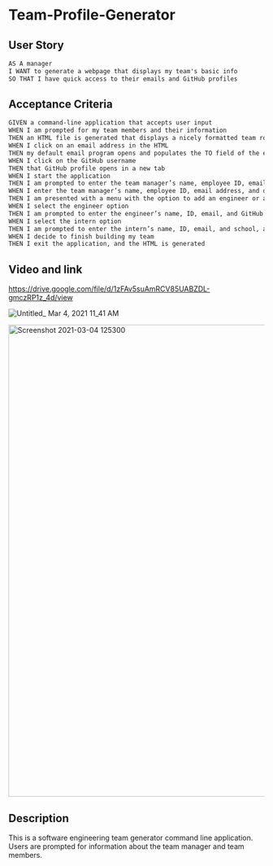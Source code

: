 # Team-Profile-Generator
## User Story

```md
AS A manager
I WANT to generate a webpage that displays my team's basic info
SO THAT I have quick access to their emails and GitHub profiles
```
## Acceptance Criteria

```md
GIVEN a command-line application that accepts user input
WHEN I am prompted for my team members and their information
THEN an HTML file is generated that displays a nicely formatted team roster based on user input
WHEN I click on an email address in the HTML
THEN my default email program opens and populates the TO field of the email with the address
WHEN I click on the GitHub username
THEN that GitHub profile opens in a new tab
WHEN I start the application
THEN I am prompted to enter the team manager’s name, employee ID, email address, and office number
WHEN I enter the team manager’s name, employee ID, email address, and office number
THEN I am presented with a menu with the option to add an engineer or an intern or to finish building my team
WHEN I select the engineer option
THEN I am prompted to enter the engineer’s name, ID, email, and GitHub username, and I am taken back to the menu
WHEN I select the intern option
THEN I am prompted to enter the intern’s name, ID, email, and school, and I am taken back to the menu
WHEN I decide to finish building my team
THEN I exit the application, and the HTML is generated
```
## Video and link 

https://drive.google.com/file/d/1zFAv5suAmRCV85UABZDL-gmczRP1z_4d/view

![Untitled_ Mar 4, 2021 11_41 AM](https://user-images.githubusercontent.com/74078719/110027359-b8390900-7ce6-11eb-8046-47046cb87ff5.gif)

<img width="928" alt="Screenshot 2021-03-04 125300" src="https://user-images.githubusercontent.com/74078719/110028833-9d679400-7ce8-11eb-96d0-479fc6bc948c.png">

## Description

This is a software engineering team generator command line application. Users are prompted for information about the team manager and team members.
